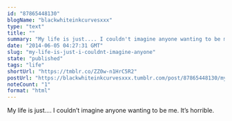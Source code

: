 ```yaml
---
id: "87865448130"
blogName: "blackwhiteinkcurvesxxx"
type: "text"
title: ""
summary: "My life is just.... I couldn't imagine anyone wanting to be me. It's horrible. "
date: "2014-06-05 04:27:31 GMT"
slug: "my-life-is-just-i-couldnt-imagine-anyone"
state: "published"
tags: "life"
shortUrl: "https://tmblr.co/ZZ0w-n1HrC5R2"
postUrl: "https://blackwhiteinkcurvesxxx.tumblr.com/post/87865448130/my-life-is-just-i-couldnt-imagine-anyone"
noteCount: "1"
format: "html"
---
```


My life is just…. I couldn’t imagine anyone wanting to be me. It’s horrible.